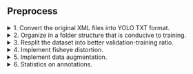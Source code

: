 ## Preprocess


<details><summary>1. Convert the original XML files into YOLO TXT format.</summary>

```bash
$ python xml2txt.py
```

</details>


<details><summary>2. Organize in a folder structure that is conducive to training.</summary>

```bash
$ python folderStructure.py
```

</details>


<details><summary>3. Resplit the dataset into better validation-training ratio.</summary>

```bash
$ python resplit.py
```

</details>


<details><summary>4. Implement fisheye distortion.</summary>

```bash
$ ./fisheye
```

</details>


<details><summary>5. Implement data augmentation.</summary>

```bash
$ python data_aug.py
$ python data_aug_2.py
```

</details>


<details><summary>6. Statistics on annotations.</summary>

```bash
$ python statistics.py
```

</details>
